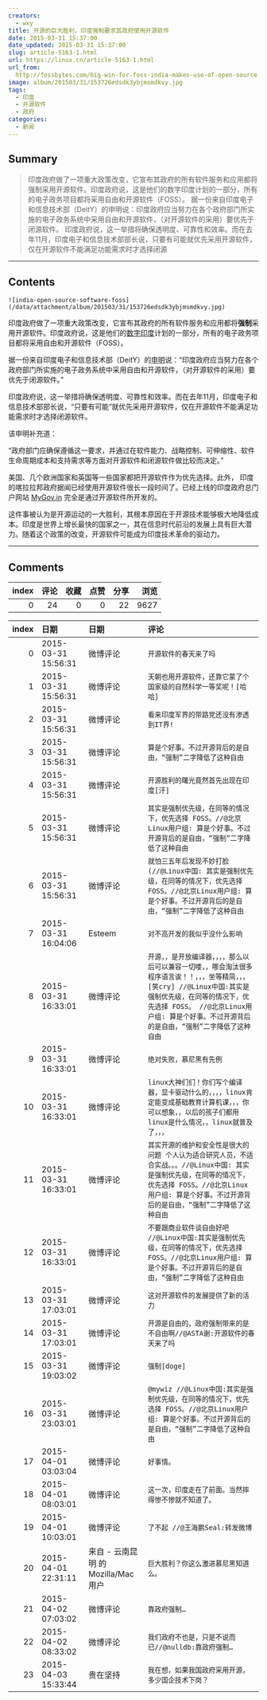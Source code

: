 ```yaml
---
creators:
  - wxy
title: 开源的巨大胜利，印度强制要求其政府使用开源软件
date: 2015-03-31 15:37:00
date_updated: 2015-03-31 15:37:00
slug: article-5163-1.html
url: https://linux.cn/article-5163-1.html
url_from: 
  http://fossbytes.com/big-win-for-foss-india-makes-use-of-open-source-software-mandatory/
image: album/201503/31/153726edsdk3ybjmsmdkvy.jpg
tags:
  - 印度
  - 开源软件
  - 政府
categories:
  - 新闻
---
```


## Summary

> 印度政府做了一项重大政策改变，它宣布其政府的所有软件服务和应用都将强制采用开源软件。印度政府说，这是他们的数字印度计划的一部分，所有的电子政务项目都将采用自由和开源软件（FOSS）。 据一份来自印度电子和信息技术部（DeitY）的申明说：印度政府应当努力在各个政府部门所实施的电子政务系统中采用自由和开源软件，（对开源软件的采用）要优先于闭源软件。  印度政府说，这一举措将确保透明度、可靠性和效率。而在去年11月，印度电子和信息技术部部长说，只要有可能就优先采用开源软件，仅在开源软件不能满足功能需求时才选择闭源

***

<!-- more -->

## Contents

`![india-open-source-software-foss](/data/attachment/album/201503/31/153726edsdk3ybjmsmdkvy.jpg)`

印度政府做了一项重大政策改变，它宣布其政府的所有软件服务和应用都将**强制**采用开源软件。印度政府说，这是他们的[数字印度](http://fossbytes.com/indian-government-launches-digilocker-cloud-storage-people/)计划的一部分，所有的电子政务项目都将采用自由和开源软件（FOSS）。

据一份来自印度电子和信息技术部（DeitY）的[申明](http://deity.gov.in/sites/upload_files/dit/files/policy_on_adoption_of_oss.pdf)说：“印度政府应当努力在各个政府部门所实施的电子政务系统中采用自由和开源软件，（对开源软件的采用）要优先于闭源软件。” 

印度政府说，这一举措将确保透明度、可靠性和效率。而在去年11月，印度电子和信息技术部部长说，“只要有可能”就优先采用开源软件，仅在开源软件不能满足功能需求时才选择闭源软件。

该申明补充道：

“政府部门应确保遵循这一要求，并通过在软件能力、战略控制、可伸缩性、软件生命周期成本和支持需求等方面对开源软件和闭源软件做比较而决定。”

美国、几个欧洲国家和英国等一些国家都把开源软件作为优先选择。此外， 印度的喀拉拉邦政府据闻已经使用开源软件很长一段时间了。已经上线的印度政府总门户网站 [MyGov.in](http://fossbytes.com/google-app-for-indian-prime-minister-modi-digital-india/ "Google Wants to Build App for Indian Prime Minister’s Office With You") 完全是通过开源软件所开发的。

这件事被认为是开源运动的一大胜利，其根本原因在于开源技术能够极大地降低成本。印度是世界上增长最快的国家之一，其在信息时代前沿的发展上具有巨大潜力。随着这个政策的改变，开源软件可能成为印度技术革命的驱动力。

***

## Comments


|   index |   评论 |   收藏 |   点赞 |   分享 |   浏览 |
|--------:|-------:|-------:|-------:|-------:|-------:|
|       0 |     24 |      0 |      0 |     22 |   9627 |

|   index | 日期                | 日期                                | 评论                                                                                                                                                                                                                                                        |
|--------:|:--------------------|:------------------------------------|:------------------------------------------------------------------------------------------------------------------------------------------------------------------------------------------------------------------------------------------------------------|
|       0 | 2015-03-31 15:56:31 | 微博评论                            | `开源软件的春天来了吗`                                                                                                                                                                                                                                      |
|       1 | 2015-03-31 15:56:31 | 微博评论                            | `天朝也用开源软件，还靠它蒙了个国家级的自然科学一等奖呢！[哈哈]`                                                                                                                                                                                            |
|       2 | 2015-03-31 15:56:31 | 微博评论                            | `看来印度军界的带路党还没有渗透到IT界!`                                                                                                                                                                                                                     |
|       3 | 2015-03-31 15:56:31 | 微博评论                            | `算是个好事。不过开源背后的是自由，“强制”二字降低了这种自由`                                                                                                                                                                                                |
|       4 | 2015-03-31 15:56:31 | 微博评论                            | `开源胜利的曙光竟然首先出现在印度[汗]`                                                                                                                                                                                                                      |
|       5 | 2015-03-31 15:56:31 | 微博评论                            | `其实是强制优先级，在同等的情况下，优先选择 FOSS。//@北京Linux用户组: 算是个好事。不过开源背后的是自由，“强制”二字降低了这种自由`                                                                                                                           |
|       6 | 2015-03-31 15:56:31 | 微博评论                            | `就怕三五年后发现不妙打脸(//@Linux中国: 其实是强制优先级，在同等的情况下，优先选择 FOSS。//@北京Linux用户组: 算是个好事。不过开源背后的是自由，“强制”二字降低了这种自由`                                                                                    |
|       7 | 2015-03-31 16:04:06 | Esteem                              | `对不高开发的我似乎没什么影响`                                                                                                                                                                                                                              |
|       8 | 2015-03-31 16:33:01 | 微博评论                            | `开源，，是开放编译器，，，，那么以后可以兼容一切喽，，哪会淘汰很多程序语言诶！！，，，坐等精简，，，[笑cry] //@Linux中国:其实是强制优先级，在同等的情况下，优先选择 FOSS。 //@北京Linux用户组: 算是个好事。不过开源背后的是自由，“强制”二字降低了这种自由` |
|       9 | 2015-03-31 16:33:01 | 微博评论                            | `绝对失败，慕尼黑有先例`                                                                                                                                                                                                                                    |
|      10 | 2015-03-31 16:33:01 | 微博评论                            | `linux大神们们！你们写个编译器，显卡驱动什么的，，，，linux肯定能变成基础教育计算机课，，，你可以想象，，以后的孩子们都用linux是什么情况，，linux就普及了，，，`                                                                                            |
|      11 | 2015-03-31 16:33:01 | 微博评论                            | `其实开源的维护和安全性是很大的问题 个人认为适合研究人员，不适合实战。。。//@Linux中国: 其实是强制优先级，在同等的情况下，优先选择 FOSS。//@北京Linux用户组: 算是个好事。不过开源背后的是自由，“强制”二字降低了这种自由`                                    |
|      12 | 2015-03-31 16:33:01 | 微博评论                            | `不要跟商业软件谈自由好吧 //@Linux中国:其实是强制优先级，在同等的情况下，优先选择 FOSS。//@北京Linux用户组: 算是个好事。不过开源背后的是自由，“强制”二字降低了这种自由`                                                                                     |
|      13 | 2015-03-31 17:03:01 | 微博评论                            | `这对开源软件的发展提供了新的活力`                                                                                                                                                                                                                          |
|      14 | 2015-03-31 17:03:01 | 微博评论                            | `开源是自由的，政府强制带来的是不自由啊//@ASTA谢:开源软件的春天来了吗`                                                                                                                                                                                      |
|      15 | 2015-03-31 19:03:02 | 微博评论                            | `强制[doge]`                                                                                                                                                                                                                                                |
|      16 | 2015-03-31 23:03:01 | 微博评论                            | `@mywiz //@Linux中国:其实是强制优先级，在同等的情况下，优先选择 FOSS。//@北京Linux用户组: 算是个好事。不过开源背后的是自由，“强制”二字降低了这种自由`                                                                                                       |
|      17 | 2015-04-01 03:03:04 | 微博评论                            | `好事情。`                                                                                                                                                                                                                                                  |
|      18 | 2015-04-01 08:03:01 | 微博评论                            | `这一次，印度走在了前面。当然摔得惨不惨就不知道了。`                                                                                                                                                                                                        |
|      19 | 2015-04-01 10:03:01 | 微博评论                            | `了不起 //@王海鹏Seal:转发微博`                                                                                                                                                                                                                             |
|      20 | 2015-04-01 22:31:11 | 来自 - 云南昆明 的 Mozilla/Mac 用户 | `巨大胜利？你这么激进慕尼黑知道么。`                                                                                                                                                                                                                        |
|      21 | 2015-04-02 07:03:02 | 微博评论                            | `靠政府强制…`                                                                                                                                                                                                                                               |
|      22 | 2015-04-02 08:33:02 | 微博评论                            | `我们政府不也是，只是不说而已//@nulldb:靠政府强制…`                                                                                                                                                                                                         |
|      23 | 2015-04-03 15:33:44 | 贵在坚持                            | `我在想，如果我国政府采用开源，多少国企技术下岗？`                                                                                                                                                                                                          |
